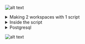 
![alt text](https://bootcamp.rhinops.io/images/terraform-intro.gif)

<details><summary>Making 2 workspaces with 1 script</summary>
<p>
   
   * I created 2 workspaces production & Staging
   * I created 2 new files: prod.tfvars & Stag.tfvars with them I define which   settings I want for any of my workspaces
   * When I want to use them I will first have to see where I am, i will use the command <terraform workspace list>
   * Now, if I want to tell Terraform what settings I want, I will use the command: <terraform apply -var-file prod.tfvars> for my production workspaces
   * 
</p>
</details>

<details><summary>Inside the script</summary>
<p>
   
   * I created lb in my two environments, production & Staging
   * I created 3 machines and added them to the LB pool
   * I added an outboundrule in both so that the lb could access the machines
   * I created in my two environments NSG that allows access from port 8080 to the VMs


</p>
</details>

<details><summary>Postgresql</summary>
<p>
   
   * Use the <sudo apt-get install postgresql-client> command for install access to the postgresql server
   * Install ssl pass with command <wget --no-check-certificate https://dl.cacerts.digicert.com/DigiCertGlobalRootCA.crt.pem>
   * I set up a Postgresql server in both environments, production & Staging
   * I added NSG to give my VMs access to the Postgresql server
   * I set require_secure_transport = false

</p>
</details>


![alt text](https://d7umqicpi7263.cloudfront.net/img/product/207dabbc-00a2-4b99-a49e-220e0b49239f/40dc4893-92c4-4f4f-9304-3f0c60e6b400.png)
